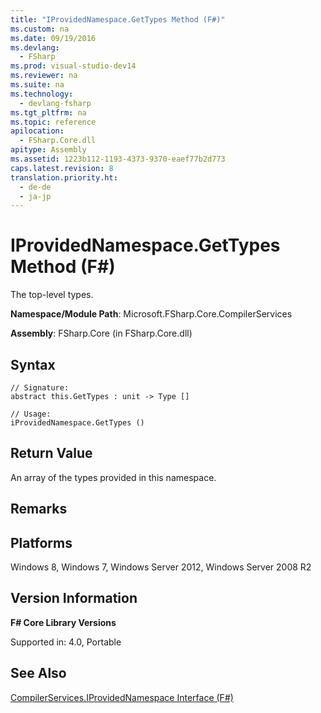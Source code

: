 ```yaml
---
title: "IProvidedNamespace.GetTypes Method (F#)"
ms.custom: na
ms.date: 09/19/2016
ms.devlang: 
  - FSharp
ms.prod: visual-studio-dev14
ms.reviewer: na
ms.suite: na
ms.technology: 
  - devlang-fsharp
ms.tgt_pltfrm: na
ms.topic: reference
apilocation: 
  - FSharp.Core.dll
apitype: Assembly
ms.assetid: 1223b112-1193-4373-9370-eaef77b2d773
caps.latest.revision: 8
translation.priority.ht: 
  - de-de
  - ja-jp
---
```

# IProvidedNamespace.GetTypes Method (F#)
The top-level types.  
  
 **Namespace/Module Path**: Microsoft.FSharp.Core.CompilerServices  
  
 **Assembly**: FSharp.Core (in FSharp.Core.dll)  
  
## Syntax  
  
```  
// Signature:  
abstract this.GetTypes : unit -> Type []  
  
// Usage:  
iProvidedNamespace.GetTypes ()  
```  
  
## Return Value  
 An array of the types provided in this namespace.  
  
## Remarks  
  
## Platforms  
 Windows 8, Windows 7, Windows Server 2012, Windows Server 2008 R2  
  
## Version Information  
 **F# Core Library Versions**  
  
 Supported in: 4.0, Portable  
  
## See Also  
 [CompilerServices.IProvidedNamespace Interface (F#)](../vs140/CompilerServices.IProvidedNamespace-Interface--F#-.md)